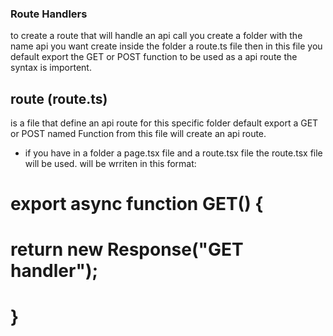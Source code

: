 

### Route Handlers

to create a route that will handle an api call you create a folder with the name api you want create inside the folder a route.ts file then in this file you default export the GET or POST function to be used as a api route the syntax is importent.

## route (route.ts)

is a file that define an api route for this specific folder default export a GET or POST named Function from this file will create an api route.
* if you have in a folder a page.tsx file and a route.tsx file the route.tsx file will be used.
will be wrriten in this format:

# export async function GET() {
#   return new Response("GET handler");
    
# }